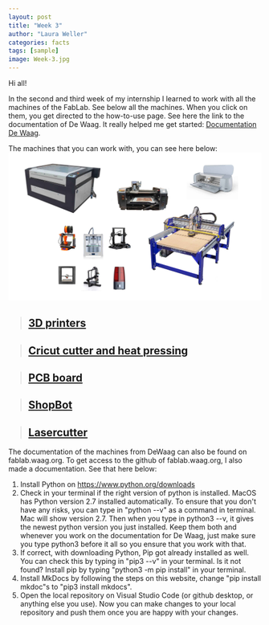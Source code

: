 ```yaml
---
layout: post
title: "Week 3"
author: "Laura Weller"
categories: facts
tags: [sample]
image: Week-3.jpg
---
```


Hi all! 

In the second and third week of my internship I learned to work with all the machines of the FabLab. See below all the machines. When you click on them, you get directed to the how-to-use page. See here the link to the documentation of De Waag. It really helped me get started: [Documentation De Waag](http://make.waaglabs.nl/fablab/docs/machines/).

The machines that you can work with, you can see here below:
<img src="./assets/img/Week-2a.jpg" alt="Week-2a">


> ## [3D printers](3D-printers)

> ## [Cricut cutter and heat pressing](cricut-cutter)

> ## [PCB board](pcb-board)

> ## [ShopBot](shopbot)

> ## [Lasercutter](lasercutter)

The documentation of the machines from DeWaag can also be found on fablab.waag.org. To get access to the github of fablab.waag.org, I also made a documentation. See that here below:
1. Install Python on https://www.python.org/downloads
2. Check in your terminal if the right version of python is installed. MacOS has Python version 2.7 installed automatically. To ensure that you don't have any risks, you can type in "python --v" as a command in terminal. Mac will show version 2.7. Then when you type in python3 --v, it gives the newest python version you just installed. Keep them both and whenever you work on the documentation for De Waag, just make sure you type python3 before it all so you ensure that you work with that. 
3. If correct, with downloading Python, Pip got already installed as well. You can check this by typing in "pip3 --v" in your terminal. Is it not found? Install pip by typing "python3 -m pip install" in your terminal. 
4. Install MkDocs by following the steps on this website, change "pip install mkdoc"s to "pip3 install mkdocs". 
5. Open the local repository on Visual Studio Code (or github desktop, or anything else you use). Now you can make changes to your local repository and push them once you are happy with your changes. 







